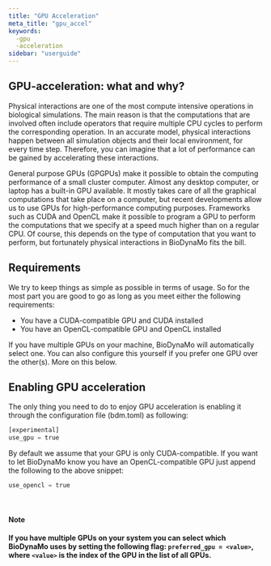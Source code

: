```yaml
---
title: "GPU Acceleration"
meta_title: "gpu_accel"
keywords:
  -gpu
  -acceleration
sidebar: "userguide"
---
```


## GPU-acceleration: what and why?

Physical interactions are one of the most compute intensive operations in
biological simulations. The main reason is that the computations that are
involved often include operators that require multiple CPU cycles to perform the corresponding operation. In an accurate model, physical interactions happen between all simulation objects and their local environment, for every time step. Therefore, you can imagine that a lot of performance can be gained by accelerating these interactions.

General purpose GPUs (GPGPUs) make it possible to obtain the computing performance of a small cluster computer. Almost any desktop computer, or laptop has a built-in GPU available. It mostly takes care of all the graphical computations that take place on a computer, but recent developments allow us to use GPUs for high-performance computing purposes. Frameworks such as CUDA and OpenCL make it possible to program a GPU to perform the computations that we specify at a speed much higher than on a regular CPU. Of course, this depends on the type of computation that you want to perform, but fortunately physical interactions in BioDynaMo fits the bill.

## Requirements
We try to keep things as simple as possible in terms of usage. So for the most part you are good to go as long as you meet either the following requirements:

- You have a CUDA-compatible GPU and CUDA installed
- You have an OpenCL-compatible GPU and OpenCL installed

If you have multiple GPUs on your machine, BioDynaMo will automatically select one. You can also configure this yourself if you prefer one GPU over the other(s). More on this below.

## Enabling GPU acceleration
The only thing you need to do to enjoy GPU acceleration is enabling it through the configuration file (bdm.toml) as following:

```Python
[experimental]
use_gpu = true
```

By default we assume that your GPU is only CUDA-compatible. If you want to let BioDynaMo know you have an OpenCL-compatible GPU just append the following to the above snippet:

```Python
use_opencl = true
```
<br>
<a class="sbox" target="_blank" rel="noopener">
    <div class="sbox-content">
    	<h4><b>Note<b><h4>
    	<p>If you have multiple GPUs on your system you can select which BioDynaMo uses by setting the following flag: <code>preferred_gpu = &#60;value&#62;</code>, where <code>&#60;value&#62;</code> is the index of the GPU in the list of all GPUs.
		</p>
    </div>
</a>
